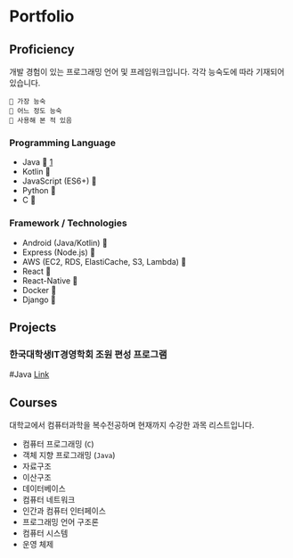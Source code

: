 # Portfolio



## Proficiency
개발 경험이 있는 프로그래밍 언어 및 프레임워크입니다. 
각각 능숙도에 따라 기재되어 있습니다.
```
🥇 가장 능숙
🥈 어느 정도 능숙
🥉 사용해 본 적 있음
```

### Programming Language
- Java 🥇 [1](#한국대학생IT경영학회%20조원%20편성%20프로그램)
- Kotlin 🥇
- JavaScript (ES6+) 🥇
- Python 🥇
- C 🥈

### Framework / Technologies
- Android (Java/Kotlin) 🥇
- Express (Node.js) 🥇
- AWS (EC2, RDS, ElastiCache, S3, Lambda) 🥈
- React 🥈
- React-Native 🥈
- Docker 🥉
- Django 🥉



## Projects
### 한국대학생IT경영학회 조원 편성 프로그램 
#Java 
[Link](https://github.com/etture/KUSITMS-MemberSorter)





## Courses
대학교에서 컴퓨터과학을 복수전공하며 현재까지 수강한 과목 리스트입니다.

- 컴퓨터 프로그래밍 (`C`)
- 객체 지향 프로그래밍 (`Java`)
- 자료구조
- 이산구조
- 데이터베이스
- 컴퓨터 네트워크
- 인간과 컴퓨터 인터페이스
- 프로그래밍 언어 구조론
- 컴퓨터 시스템
- 운영 체제
